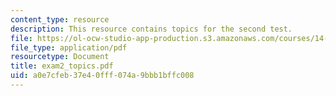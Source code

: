 ```yaml
---
content_type: resource
description: This resource contains topics for the second test.
file: https://ol-ocw-studio-app-production.s3.amazonaws.com/courses/14-04-intermediate-microeconomic-theory-fall-2006/a0e7cfeb37e40fff074a9bbb1bffc008_exam2_topics.pdf
file_type: application/pdf
resourcetype: Document
title: exam2_topics.pdf
uid: a0e7cfeb-37e4-0fff-074a-9bbb1bffc008
---
```

